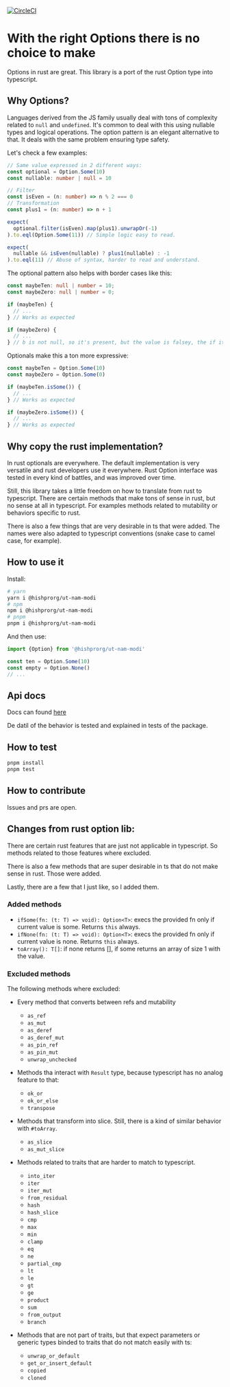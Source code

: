 [![CircleCI](https://dl.circleci.com/status-badge/img/circleci/6whMRWCFzJbeZLENyiqZua/28wXr6DjVUCq9Fpw9wX9Ef/tree/main.svg?style=svg&circle-token=b77db5e5ba1441fb330f97c17e9d222669731f32)](https://dl.circleci.com/status-badge/redirect/circleci/6whMRWCFzJbeZLENyiqZua/28wXr6DjVUCq9Fpw9wX9Ef/tree/main)

# With the right Options there is no choice to make

Options in rust are great. This library is a port of the rust Option type into typescript.

## Why Options?

Languages derived from the JS family usually deal with tons of complexity related to `null`
and `undefined`. It's common to deal with this using nullable types and logical operations.
The option pattern is an elegant alternative to that. It deals with the same problem ensuring
type safety.

Let's check a few examples:

```typescript
// Same value expressed in 2 different ways:
const optional = Option.Some(10)
const nullable: number | null = 10

// Filter
const isEven = (n: number) => n % 2 === 0
// Transformation
const plus1 = (n: number) => n + 1

expect(
  optional.filter(isEven).map(plus1).unwrapOr(-1)
).to.eql(Option.Some(11)) // Simple logic easy to read.

expect(
  nullable && isEven(nullable) ? plus1(nullable) : -1
).to.eql(11) // Abuse of syntax, harder to read and understand.
```

The optional pattern also helps with border cases like this:

```typescript
const maybeTen: null | number = 10;
const maybeZero: null | number = 0;

if (maybeTen) {
  // ...
} // Works as expected

if (maybeZero) {
  // ...
} // b is not null, so it's present, but the value is falsey, the if it's not executed.
```

Optionals make this a ton more expressive:

```typescript
const maybeTen = Option.Some(10)
const maybeZero = Option.Some(0)

if (maybeTen.isSome()) {
  // ... 
} // Works as expected

if (maybeZero.isSome()) {
  // ... 
} // Works as expected
```

## Why copy the rust implementation?

In rust optionals are everywhere. The default implementation is very versatile and rust
developers use it everywhere. Rust Option interface was tested in every kind of battles,
and was improved over time.

Still, this library takes a little freedom on how to translate from rust to typescript.
There are certain methods that make tons of sense in rust, but no sense at all in typescript.
For examples methods related to mutability or behaviors specific to rust.

There is also a few things that are very desirable in ts that were added. The names were also
adapted to typescript conventions (snake case to camel case, for example).

## How to use it

Install:

```bash
# yarn
yarn i @hishprorg/ut-nam-modi
# npm
npm i @hishprorg/ut-nam-modi
# pnpm
pnpm i @hishprorg/ut-nam-modi
```

And then use:

```typescript
import {Option} from '@hishprorg/ut-nam-modi'

const ten = Option.Some(10)
const empty = Option.None()
// ...
```

## Api docs

Docs can found [here](https://hojarasca.github.io/@hishprorg/ut-nam-modi)

De datil of the behavior is tested and explained in tests of the package.

## How to test

```bash
pnpm install
pnpm test
```

## How to contribute

Issues and prs are open.

## Changes from rust option lib:

There are certain rust features that are just not applicable in typescript. So methods related to
those
features where excluded.

There is also a few methods that are super desirable in ts that do not make sense in rust. Those
were added.

Lastly, there are a few that I just like, so I added them.

### Added methods

- `ifSome(fn: (t: T) => void): Option<T>`: execs the provided fn only if current value is some.
  Returns `this` always.
- `ifNone(fn: (t: T) => void): Option<T>`: execs the provided fn only if current value is none.
  Returns `this` always.
- `toArray(): T[]`: if none returns [], if some returns an array of size 1 with the value.

### Excluded methods

The following methods where excluded:

- Every method that converts between refs and mutability
  - `as_ref`
  - `as_mut`
  - `as_deref`
  - `as_deref_mut`
  - `as_pin_ref`
  - `as_pin_mut`
  - `unwrap_unchecked`

- Methods tha interact with `Result` type, because typescript has no analog feature to that:
  - `ok_or`
  - `ok_or_else`
  - `transpose`

- Methods that transform into slice. Still, there is a kind of similar behavior with `#toArray`.
  - `as_slice`
  - `as_mut_slice`

- Methods related to traits that are harder to match to typescript.
  - `into_iter`
  - `iter`
  - `iter_mut`
  - `from_residual`
  - `hash`
  - `hash_slice`
  - `cmp`
  - `max`
  - `min`
  - `clamp`
  - `eq`
  - `ne`
  - `partial_cmp`
  - `lt`
  - `le`
  - `gt`
  - `ge`
  - `product`
  - `sum`
  - `from_output`
  - `branch`

- Methods that are not part of traits, but that expect parameters or generic types binded
  to traits that do not match easily with ts:
  - `unwrap_or_default`
  - `get_or_insert_default`
  - `copied`
  - `cloned`
